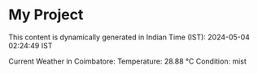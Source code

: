 # My Project

This content is dynamically generated in Indian Time (IST): 2024-05-04 02:24:49 IST


Current Weather in Coimbatore:
Temperature: 28.88 °C
Condition: mist

